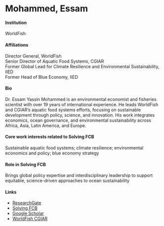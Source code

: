 # Mohammed, Essam

#### Institution

WorldFish

#### Affiliations

Director General, WorldFish\
Senior Director of Aquatic Food Systems, CGIAR\
Former Global Lead for Climate Resilience and Environmental Sustainability, IIED\
Former Head of Blue Economy, IIED

#### Bio

Dr. Essam Yassin Mohammed is an environmental economist and fisheries scientist with over 19 years of international experience. He leads WorldFish and CGIAR’s aquatic food systems efforts, focusing on sustainable development through policy, science, and innovation. His work integrates economics, ocean governance, and environmental sustainability across Africa, Asia, Latin America, and Europe.

#### Core work interests related to Solving FCB

Sustainable aquatic food systems; climate resilience; environmental economics and policy; blue economy strategy

#### Role in Solving FCB

Brings global policy expertise and interdisciplinary leadership to support equitable, science-driven approaches to ocean sustainability

#### Links

* [ResearchGate](https://www.researchgate.net/profile/Essam-Mohammed)
* [Solving FCB](https://solvingfcb.org/people/mohammed-e/)
* [Google Scholar](https://scholar.google.com/citations?user=h0E7fMIAAAAJ)
* [WorldFish CGIAR](https://www.worldfishcenter.org/person/essam-yassin-mohammed)
